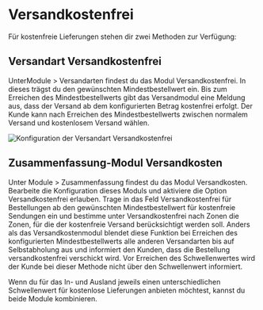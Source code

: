 # Versandkostenfrei 

Für kostenfreie Lieferungen stehen dir zwei Methoden zur Verfügung:

## Versandart Versandkostenfrei 

UnterModule \> Versandarten findest du das Modul Versandkostenfrei. In dieses trägst du den gewünschten Mindestbestellwert ein. Bis zum Erreichen des Mindestbestellwerts gibt das Versandmodul eine Meldung aus, dass der Versand ab dem konfigurierten Betrag kostenfrei erfolgt. Der Kunde kann nach Erreichen des Mindestbestellwerts zwischen normalem Versand und kostenlosem Versand wählen.

![](Bilder/Abb062_KonfigurationDerVersandartVesandkostenfrei.PNG "Konfiguration der Versandart
        Versandkostenfrei")

## Zusammenfassung-Modul Versandkosten 

Unter Module \> Zusammenfassung findest du das Modul Versandkosten. Bearbeite die Konfiguration dieses Moduls und aktiviere die Option Versandkostenfrei erlauben. Trage in das Feld Versandkostenfrei für Bestellungen ab den gewünschten Mindestbestellwert für kostenfreie Sendungen ein und bestimme unter Versandkostenfrei nach Zonen die Zonen, für die der kostenfreie Versand berücksichtigt werden soll. Anders als das Versandkostenmodul blendet diese Funktion bei Erreichen des konfigurierten Mindestbestellwerts alle anderen Versandarten bis auf Selbstabholung aus und informiert den Kunden, dass die Bestellung versandkostenfrei verschickt wird. Vor Erreichen des Schwellenwertes wird der Kunde bei dieser Methode nicht über den Schwellenwert informiert.

Wenn du für das In- und Ausland jeweils einen unterschiedlichen Schwellenwert für kostenlose Lieferungen anbieten möchtest, kannst du beide Module kombinieren.



